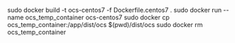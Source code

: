 sudo docker build -t ocs-centos7 -f Dockerfile.centos7 .
sudo docker run --name ocs_temp_container ocs-centos7
sudo docker cp ocs_temp_container:/app/dist/ocs $(pwd)/dist/ocs
sudo docker rm ocs_temp_container